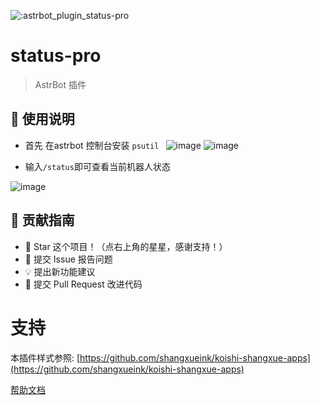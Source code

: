 ![:astrbot_plugin_status-pro](https://count.getloli.com/@:astrbot_plugin_status-pro?theme=minecraft)
# status-pro

> AstrBot 插件

## 🐔 使用说明
- 首先 在astrbot 控制台安装 `psutil `
  ![image](https://github.com/user-attachments/assets/a6148735-7195-41d2-ab0d-5021c183f06d)
  ![image](https://github.com/user-attachments/assets/04aff40a-fb56-4314-a04b-8e48860636ea)

- 输入`/status`即可查看当前机器人状态

![image](https://github.com/user-attachments/assets/00c39c35-6971-42d5-9bc6-a411fd868170)


## 👥 贡献指南

- 🌟 Star 这个项目！（点右上角的星星，感谢支持！）
- 🐛 提交 Issue 报告问题
- 💡 提出新功能建议
- 🔧 提交 Pull Request 改进代码
# 支持
本插件样式参照: [https://github.com/shangxueink/koishi-shangxue-apps](https://github.com/shangxueink/koishi-shangxue-apps)

[帮助文档](https://astrbot.app)

